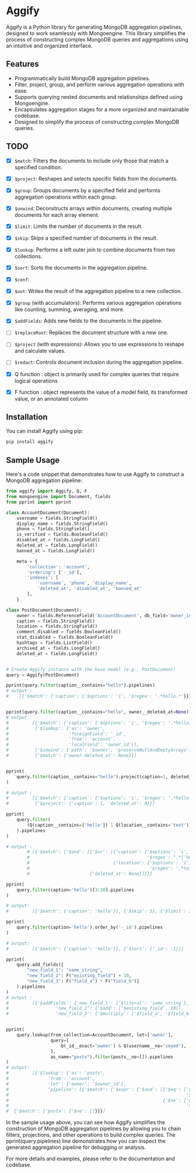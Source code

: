# Aggify

Aggify is a Python library for generating MongoDB aggregation pipelines, designed to work seamlessly with Mongoengine. This library simplifies the process of constructing complex MongoDB queries and aggregations using an intuitive and organized interface.

## Features

- Programmatically build MongoDB aggregation pipelines.
- Filter, project, group, and perform various aggregation operations with ease.
- Supports querying nested documents and relationships defined using Mongoengine.
- Encapsulates aggregation stages for a more organized and maintainable codebase.
- Designed to simplify the process of constructing complex MongoDB queries.

## TODO

- [x] `$match`: Filters the documents to include only those that match a specified condition.
- [x] `$project`: Reshapes and selects specific fields from the documents.
- [x] `$group`: Groups documents by a specified field and performs aggregation operations within each group.
- [x] `$unwind`: Deconstructs arrays within documents, creating multiple documents for each array element.
- [x] `$limit`: Limits the number of documents in the result.
- [x] `$skip`: Skips a specified number of documents in the result.
- [x] `$lookup`: Performs a left outer join to combine documents from two collections.
- [x] `$sort`: Sorts the documents in the aggregation pipeline.
- [x] `$conf`:
- [x] `$out`: Writes the result of the aggregation pipeline to a new collection.
- [x] `$group` (with accumulators): Performs various aggregation operations like counting, summing, averaging, and more.
- [x] `$addFields`: Adds new fields to the documents in the pipeline.
- [ ] `$replaceRoot`: Replaces the document structure with a new one.
- [ ] `$project` (with expressions): Allows you to use expressions to reshape and calculate values.
- [ ] `$redact`: Controls document inclusion during the aggregation pipeline.

- [x] Q function : object is primarily used for complex queries that require logical operations
- [x] F function : object represents the value of a model field, its transformed value, or an annotated column

## Installation

You can install Aggify using pip:

```bash
pip install aggify
```

## Sample Usage

Here's a code snippet that demonstrates how to use Aggify to construct a MongoDB aggregation pipeline:

```python
from aggify import Aggify, Q, F
from mongoengine import Document, fields
from pprint import pprint

class AccountDocument(Document):
    username = fields.StringField()
    display_name = fields.StringField()
    phone = fields.StringField()
    is_verified = fields.BooleanField()
    disabled_at = fields.LongField()
    deleted_at = fields.LongField()
    banned_at = fields.LongField()

    meta = {
        'collection': 'account',
        'ordering': ['-_id'],
        'indexes': [
            'username', 'phone', 'display_name',
            'deleted_at', 'disabled_at', 'banned_at'
        ],
    }

class PostDocument(Document):
    owner = fields.ReferenceField('AccountDocument', db_field='owner_id')
    caption = fields.StringField()
    location = fields.StringField()
    comment_disabled = fields.BooleanField()
    stat_disabled = fields.BooleanField()
    hashtags = fields.ListField()
    archived_at = fields.LongField()
    deleted_at = fields.LongField()


# Create Aggify instance with the base model (e.g., PostDocument)
query = Aggify(PostDocument)

pprint(query.filter(caption__contains="hello").pipelines)
# output :
#    [{'$match': {'caption': {'$options': 'i', '$regex': '.*hello.*'}}}]


pprint(query.filter(caption__contains="hello", owner__deleted_at=None).pipelines)
# output :
#         [{'$match': {'caption': {'$options': 'i', '$regex': '.*hello.*'}}},
#          {'$lookup': {'as': 'owner',
#                       'foreignField': '_id',
#                       'from': 'account',
#                       'localField': 'owner_id'}},
#          {'$unwind': {'path': '$owner', 'preserveNullAndEmptyArrays': True}},
#          {'$match': {'owner.deleted_at': None}}]


pprint(
    query.filter(caption__contains="hello").project(caption=1, deleted_at=0).pipelines
)

# output :
#         [{'$match': {'caption': {'$options': 'i', '$regex': '.*hello.*'}}},
#          {'$project': {'caption': 1, 'deleted_at': 0}}]

pprint(
    query.filter(
        (Q(caption__contains=['hello']) | Q(location__contains='test')) & Q(deleted_at=None)
    ).pipelines
)

# output :
        # [{'$match': {'$and': [{'$or': [{'caption': {'$options': 'i',
        #                                             '$regex': ".*['hello'].*"}},
        #                                {'location': {'$options': 'i',
        #                                              '$regex': '.*test.*'}}]},
        #                       {'deleted_at': None}]}}]

pprint(
    query.filter(caption='hello')[3:10].pipelines
)

# output:
#         [{'$match': {'caption': 'hello'}}, {'$skip': 3}, {'$limit': 7}]

pprint(
    query.filter(caption='hello').order_by('-_id').pipelines
)

# output:
#         [{'$match': {'caption': 'hello'}}, {'$sort': {'_id': -1}}]

pprint(
    query.add_fields({
        "new_field_1": "some_string",
        "new_field_2": F("existing_field") + 10,
        "new_field_3": F("field_a") * F("field_b")}
    ).pipelines
)
# output :
#         [{'$addFields': {'new_field_1': {'$literal': 'some_string'},
#                  'new_field_2': {'$add': ['$existing_field', 10]},
#                  'new_field_3': {'$multiply': ['$field_a', '$field_b']}}}]


pprint(
    query.lookup(from_collection=AccountDocument, let=['owner'],
                 query=[
                     Q(_id__exact='owner') & Q(username__ne='seyed'),
                 ],
                 as_name="posts").filter(posts__ne=[]).pipelines
)
# output: 
#         [{'$lookup': {'as': 'posts',
#               'from': 'account',
#               'let': {'owner': '$owner_id'},
#               'pipeline': [{'$match': {'$expr': {'$and': [{'$eq': ['$_id',
#                                                                    '$$owner']},
#                                                           {'$ne': ['$username',
#                                                                    'seyed']}]}}}]}},
#  {'$match': {'posts': {'$ne': []}}}]
```

In the sample usage above, you can see how Aggify simplifies the construction of MongoDB aggregation pipelines by allowing you to chain filters, projections, and other operations to build complex queries. The pprint(query.pipelines) line demonstrates how you can inspect the generated aggregation pipeline for debugging or analysis.

For more details and examples, please refer to the documentation and codebase.
